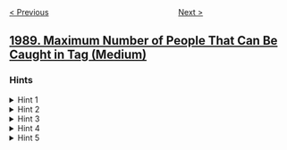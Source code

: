 <!--|This file generated by command(leetcode description); DO NOT EDIT.    |-->
<!--+----------------------------------------------------------------------+-->
<!--|@author    openset <openset.wang@gmail.com>                           |-->
<!--|@link      https://github.com/openset                                 |-->
<!--|@home      https://github.com/openset/leetcode                        |-->
<!--+----------------------------------------------------------------------+-->

[< Previous](../find-cutoff-score-for-each-school "Find Cutoff Score for Each School")
　　　　　　　　　　　　　　　　
[Next >](../count-the-number-of-experiments "Count the Number of Experiments")

## [1989. Maximum Number of People That Can Be Caught in Tag (Medium)](https://leetcode.com/problems/maximum-number-of-people-that-can-be-caught-in-tag "")



### Hints
<details>
<summary>Hint 1</summary>
Try to use as much of the range of a person who is "it" as possible.
</details>

<details>
<summary>Hint 2</summary>
Find the leftmost person who is "it" that has not caught anyone yet, and the leftmost person who is not "it" that has not been caught yet.
</details>

<details>
<summary>Hint 3</summary>
If the person who is not "it" can be caught, pair them together and repeat the process.
</details>

<details>
<summary>Hint 4</summary>
If the person who is not "it" cannot be caught, and the person who is not "it" is on the left of the person who is "it", find the next leftmost person who is not "it".
</details>

<details>
<summary>Hint 5</summary>
If the person who is not "it" cannot be caught, and the person who is "it" is on the left of the person who is not "it", find the next leftmost person who is "it".
</details>
